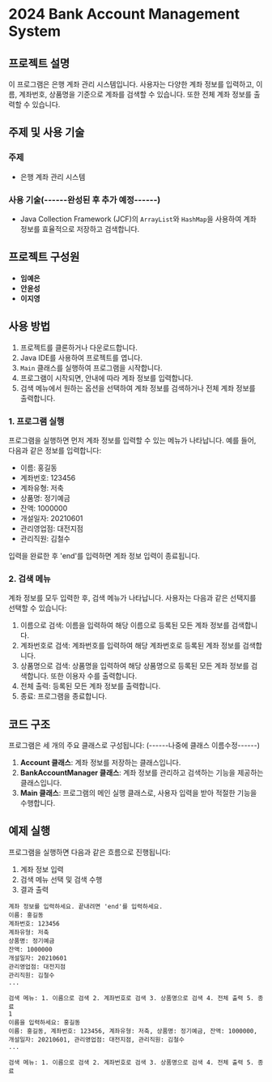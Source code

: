 # 2024 Bank Account Management System

## 프로젝트 설명

이 프로그램은 은행 계좌 관리 시스템입니다.  사용자는 다양한 계좌 정보를 입력하고, 이름, 계좌번호, 상품명을 기준으로 계좌를 검색할 수 있습니다. 또한 전체 계좌 정보를 출력할 수 있습니다.

## 주제 및 사용 기술

### 주제
- 은행 계좌 관리 시스템

### 사용 기술(------완성된 후 추가 예정------)
- Java Collection Framework (JCF)의 `ArrayList`와 `HashMap`을 사용하여 계좌 정보를 효율적으로 저장하고 검색합니다.

## 프로젝트 구성원

- **임예은**
- **안윤성**
- **이지영**

## 사용 방법

1. 프로젝트를 클론하거나 다운로드합니다.
2. Java IDE를 사용하여 프로젝트를 엽니다.
3. `Main` 클래스를 실행하여 프로그램을 시작합니다.
4. 프로그램이 시작되면, 안내에 따라 계좌 정보를 입력합니다.
5. 검색 메뉴에서 원하는 옵션을 선택하여 계좌 정보를 검색하거나 전체 계좌 정보를 출력합니다.

### 1. 프로그램 실행
프로그램을 실행하면 먼저 계좌 정보를 입력할 수 있는 메뉴가 나타납니다. 예를 들어, 다음과 같은 정보를 입력합니다:
- 이름: 홍길동
- 계좌번호: 123456
- 계좌유형: 저축
- 상품명: 정기예금
- 잔액: 1000000
- 개설일자: 20210601
- 관리영업점: 대전지점
- 관리직원: 김철수

입력을 완료한 후 'end'를 입력하면 계좌 정보 입력이 종료됩니다.

### 2. 검색 메뉴
계좌 정보를 모두 입력한 후, 검색 메뉴가 나타납니다. 사용자는 다음과 같은 선택지를 선택할 수 있습니다:
1. 이름으로 검색: 이름을 입력하여 해당 이름으로 등록된 모든 계좌 정보를 검색합니다.
2. 계좌번호로 검색: 계좌번호를 입력하여 해당 계좌번호로 등록된 계좌 정보를 검색합니다.
3. 상품명으로 검색: 상품명을 입력하여 해당 상품명으로 등록된 모든 계좌 정보를 검색합니다. 또한 이용자 수를 출력합니다.
4. 전체 출력: 등록된 모든 계좌 정보를 출력합니다.
5. 종료: 프로그램을 종료합니다.

## 코드 구조
프로그램은 세 개의 주요 클래스로 구성됩니다: (------나중에 클래스 이름수정------)
1. **Account 클래스**: 계좌 정보를 저장하는 클래스입니다. 
2. **BankAccountManager 클래스**: 계좌 정보를 관리하고 검색하는 기능을 제공하는 클래스입니다.
3. **Main 클래스**: 프로그램의 메인 실행 클래스로, 사용자 입력을 받아 적절한 기능을 수행합니다.

## 예제 실행
프로그램을 실행하면 다음과 같은 흐름으로 진행됩니다:

1. 계좌 정보 입력
2. 검색 메뉴 선택 및 검색 수행
3. 결과 출력

```plaintext
계좌 정보를 입력하세요. 끝내려면 'end'를 입력하세요.
이름: 홍길동
계좌번호: 123456
계좌유형: 저축
상품명: 정기예금
잔액: 1000000
개설일자: 20210601
관리영업점: 대전지점
관리직원: 김철수
...

검색 메뉴: 1. 이름으로 검색 2. 계좌번호로 검색 3. 상품명으로 검색 4. 전체 출력 5. 종료
1
이름을 입력하세요: 홍길동
이름: 홍길동, 계좌번호: 123456, 계좌유형: 저축, 상품명: 정기예금, 잔액: 1000000, 개설일자: 20210601, 관리영업점: 대전지점, 관리직원: 김철수
...

검색 메뉴: 1. 이름으로 검색 2. 계좌번호로 검색 3. 상품명으로 검색 4. 전체 출력 5. 종료

